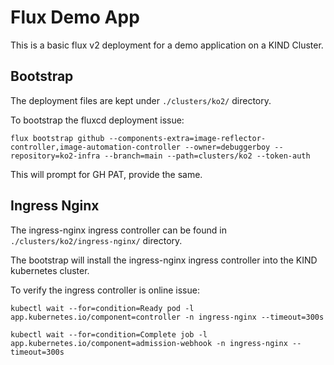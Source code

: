 # Flux Demo App

This is a basic flux v2 deployment for a demo application on a KIND Cluster.

## Bootstrap

The deployment files are kept under `./clusters/ko2/` directory.

To bootstrap the fluxcd deployment issue:

```
flux bootstrap github --components-extra=image-reflector-controller,image-automation-controller --owner=debuggerboy --repository=ko2-infra --branch=main --path=clusters/ko2 --token-auth
```

This will prompt for GH PAT, provide the same.

## Ingress Nginx

The ingress-nginx ingress controller can be found in `./clusters/ko2/ingress-nginx/` directory.

The bootstrap will install the ingress-nginx ingress controller into the KIND kubernetes cluster.

To verify the ingress controller is online issue:

```
kubectl wait --for=condition=Ready pod -l app.kubernetes.io/component=controller -n ingress-nginx --timeout=300s
```

```
kubectl wait --for=condition=Complete job -l app.kubernetes.io/component=admission-webhook -n ingress-nginx --timeout=300s
```
